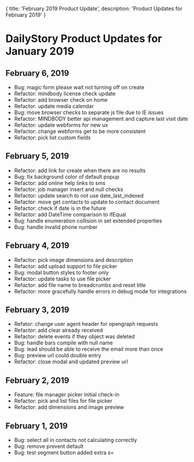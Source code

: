 {
	title: 'February 2019 Product Update',
	description: 'Product Updates for February 2019'
}
# DailyStory Product Updates for January 2019
## February 6, 2019
* Bug: magic form please wait not turning off on create
* Refactor: mindbody license check update
* Refactor: add browser check on home
* Refactor: update media calendar
* Bug: move browser checks to separate js file due to IE issues
* Refactor: MINDBODY better api management and capture last visit date
* Refactor: update webforms for new ux
* Refactor: change webforms get to be more consistent
* Refactor: pick list custom fields

## February 5, 2019
* Refactor: add link for create when there are no results
* Bug: fix background color of default popup
* Refactor: add online help links to sms
* Refactor: job manager insert and null checks
* Refactor: update search to not use date_last_indexed
* Refactor: move get contacts to update to contact document
* Refactor: check if date is in the future
* Refactor: add DateTime comparison to ifEqual
* Bug: handle enumeration collision in set extended properties
* Bug: handle invalid phone number

## February 4, 2019
* Refactor: pick image dimensions and description
* Refactor: add upload support to file picker
* Bug: modal button styles to footer only
* Refactor: update tasks to use file picker
* Refactor: add file name to breadcrumbs and reset title
* Refactor: more gracefully handle errors in debug mode for integrations

## February 3, 2019
* Refator: change user agent header for opengraph requests
* Refactor: add clear already received
* Refactor: delete events if they object was deleted
* Bug: handle bars compile with null name
* Bug: lead should be able to receive the email more than once
* Bug: preview url could double entry
* Refactor: close modal and updated preview url

## February 2, 2019
* Feature: file manager picker initial check-in
* Refactor: pick and list files for file picker
* Refactor: add dimensions and image preview

## February 1, 2019
* Bug: select all in contacts not calculating correctly
* Bug: remove prevent default
* Bug: test segment button added extra s=